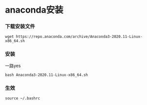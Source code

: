 # anaconda安装



### 下载安装文件

```
wget https://repo.anaconda.com/archive/Anaconda3-2020.11-Linux-x86_64.sh
```



### 安装

一路yes

```
bash Anaconda3-2020.11-Linux-x86_64.sh
```



### 生效

```
source ~/.bashrc
```

